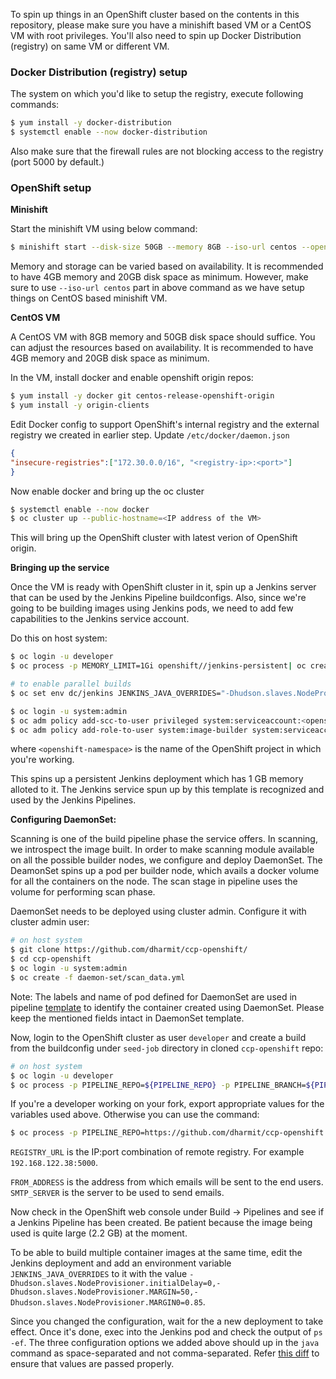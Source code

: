 To spin up things in an OpenShift cluster based on the contents in this
repository, please make sure you have a minishift based VM or a CentOS VM with
root privileges. You'll also need to spin up Docker Distribution (registry) on
same VM or different VM.

### Docker Distribution (registry) setup

The system on which you'd like to setup the registry, execute following
commands:

```bash
$ yum install -y docker-distribution
$ systemctl enable --now docker-distribution
```

Also make sure that the firewall rules are not blocking access to the registry
(port 5000 by default.)

### OpenShift setup

**Minishift**

Start the minishift VM using below command:

```bash
$ minishift start --disk-size 50GB --memory 8GB --iso-url centos --openshift-version 3.9.0 --insecure-registry <registry-ip>:<port>
```

Memory and storage can be varied based on availability. It is recommended to
have 4GB memory and 20GB disk space as minimum. However, make sure to use
`--iso-url centos` part in above command as we have setup things on CentOS based
minishift VM.

**CentOS VM**

A CentOS VM with 8GB memory and 50GB disk space should suffice. You can adjust
the resources based on availability. It is recommended to have 4GB memory and
20GB disk space as minimum.

In the VM, install docker and enable openshift origin repos:

```bash
$ yum install -y docker git centos-release-openshift-origin
$ yum install -y origin-clients
```

Edit Docker config to support OpenShift's internal registry and the external
registry we created in earlier step. Update `/etc/docker/daemon.json`

```json
{
"insecure-registries":["172.30.0.0/16", "<registry-ip>:<port>"]
}
```

Now enable docker and bring up the oc cluster

```bash
$ systemctl enable --now docker
$ oc cluster up --public-hostname=<IP address of the VM>
```

This will bring up the OpenShift cluster with latest verion of OpenShift origin.

**Bringing up the service**

Once the VM is ready with OpenShift cluster in it, spin up a Jenkins server
that can be used by the Jenkins Pipeline buildconfigs. Also, since we're going
to be building images using Jenkins pods, we need to add few capabilities to
the Jenkins service account.

Do this on host system:

```bash
$ oc login -u developer
$ oc process -p MEMORY_LIMIT=1Gi openshift//jenkins-persistent| oc create -f -

# to enable parallel builds
$ oc set env dc/jenkins JENKINS_JAVA_OVERRIDES="-Dhudson.slaves.NodeProvisioner.initialDelay=0,-Dhudson.slaves.NodeProvisioner.MARGIN=50,-Dhudson.slaves.NodeProvisioner.MARGIN0=0.85"

$ oc login -u system:admin
$ oc adm policy add-scc-to-user privileged system:serviceaccount:<openshift-namespace>:jenkins
$ oc adm policy add-role-to-user system:image-builder system:serviceaccount:<openshift-namespace>:jenkins
```

where `<openshift-namespace>` is the name of the OpenShift project in which
you're working.

This spins up a persistent Jenkins deployment which has 1 GB memory alloted to
it. The Jenkins service spun up by this template is recognized and used by the
Jenkins Pipelines.

**Configuring DaemonSet:**

Scanning is one of the build pipeline phase the service offers.
In scanning, we introspect the image built. In order to make scanning module
available on all the possible builder nodes, we configure and deploy
DaemonSet. The DeamonSet spins up a pod per builder node, which avails
a docker volume for all the containers on the node. The scan stage in pipeline
uses the volume for performing scan phase.

DaemonSet needs to be deployed using cluster admin.
Configure it with cluster admin user:

```bash
# on host system
$ git clone https://github.com/dharmit/ccp-openshift/
$ cd ccp-openshift
$ oc login -u system:admin
$ oc create -f daemon-set/scan_data.yml
```

Note: The labels and name of pod defined for DaemonSet are used in pipeline
[template](seed-job/template.yaml) to identify the container created using DaemonSet.
Please keep the mentioned fields intact in DaemonSet template.

Now, login to the OpenShift cluster as user `developer` and create a build from the buildconfig under
`seed-job` directory in cloned `ccp-openshift` repo:

```bash
# on host system
$ oc login -u developer
$ oc process -p PIPELINE_REPO=${PIPELINE_REPO} -p PIPELINE_BRANCH=${PIPELINE_BRANCH} -p REGISTRY_URL=${REGISTRY_URL} -p NAMESPACE=`oc project -q` -p FROM_ADDRESS=${FROM_ADDRESS} -p SMTP_SERVER=${SMTP_SERVER} -f seed-job/buildtemplate.yaml | oc create -f - 
```

If you're a developer working on your fork, export appropriate values for the
variables used above. Otherwise you can use the command:

```bash
$ oc process -p PIPELINE_REPO=https://github.com/dharmit/ccp-openshift -p PIPELINE_BRANCH=master -p REGISTRY_URL=${REGISTRY_URL} -p NAMESPACE=`oc project -q` -p FROM_ADDRESS=${FROM_ADDRESS} -p SMTP_SERVER=${SMTP_SERVER} -f seed-job/buildtemplate.yaml | oc create -f -
```

`REGISTRY_URL` is the IP:port combination of remote registry. For example
`192.168.122.38:5000`.

`FROM_ADDRESS` is the address from which emails will be sent to the end users.
`SMTP_SERVER` is the server to be used to send emails.

Now check in the OpenShift web console under Build -> Pipelines and see if a
Jenkins Pipeline has been created. Be patient because the image being used is
quite large (2.2 GB) at the moment.

To be able to build multiple container images at the same time, edit the
Jenkins deployment and add an environment variable `JENKINS_JAVA_OVERRIDES` to
it with the value
`-Dhudson.slaves.NodeProvisioner.initialDelay=0,-Dhudson.slaves.NodeProvisioner.MARGIN=50,-Dhudson.slaves.NodeProvisioner.MARGIN0=0.85`.

Since you changed the configuration, wait for the a new deployment to take
effect. Once it's done, exec into the Jenkins pod and check the output of `ps
-ef`. The three configuration options we added above should up in the `java`
command as space-separated and not comma-separated. Refer [this
diff](https://github.com/openshift/openshift-docs/pull/7259/files?short_path=05f80f3#diff-05f80f3ab954ce57c630417065819109)
to ensure that values are passed properly.
